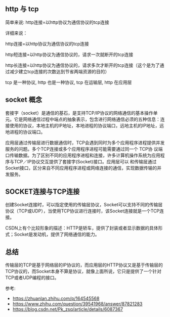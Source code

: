 
## http 与 tcp

简单来说: http连接=以http协议为通信协议的tcp连接

详细来说：

http连接=以http协议为通信协议的tcp连接

http短连接=以http协议为通信协议的，请求一次就断开的tcp连接

http长连接=以http协议为通信协议的，请求多次才断开的tcp连接（这个是为了通过减少建立tcp连接的次数达到节省两端资源的目的）


tcp 是一种协议, http 也是一种协议, tcp 在运输层, http 在应用层

## socket 概念

套接字（socket）是通信的基石，是支持TCP/IP协议的网络通信的基本操作单元。它是网络通信过程中端点的抽象表示，包含进行网络通信必须的五种信息：连接使用的协议，本地主机的IP地址，本地进程的协议端口，远地主机的IP地址，远地进程的协议端口。

应用层通过传输层进行数据通信时，TCP会遇到同时为多个应用程序进程提供并发服务的问题。多个TCP连接或多个应用程序进程可能需要通过同一个 TCP协 议端口传输数据。为了区别不同的应用程序进程和连接，许多计算机操作系统为应用程序与TCP／IP协议交互提供了套接字(Socket)接口。应用层可以 和传输层通过Socket接口，区分来自不同应用程序进程或网络连接的通信，实现数据传输的并发服务。



## SOCKET连接与TCP连接

创建Socket连接时，可以指定使用的传输层协议，Socket可以支持不同的传输层协议（TCP或UDP），当使用TCP协议进行连接时，该Socket连接就是一个TCP连接。

CSDN上有个比较形象的描述：HTTP是轿车，提供了封装或者显示数据的具体形式；Socket是发动机，提供了网络通信的能力。


## 总结

传输层的TCP是基于网络层的IP协议的，而应用层的HTTP协议又是基于传输层的TCP协议的，而Socket本身不算是协议，就像上面所说，它只是提供了一个针对TCP或者UDP编程的接口。

参考:
- https://zhuanlan.zhihu.com/p/164545568
- https://www.zhihu.com/question/39541968/answer/87821283
- https://blog.csdn.net/Pk_zsq/article/details/6087367
